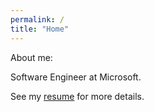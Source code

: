 ```yaml
---
permalink: /
title: "Home"
---
```


About me:

Software Engineer at Microsoft.

See my [resume](https://drive.google.com/file/d/15mxzjID7nNZJ7AYGyNdFJuVQdSYqmx5B/view?usp=sharing) for more details.
